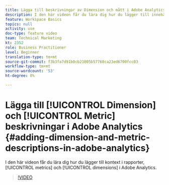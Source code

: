 ```yaml
---
title: Lägga till beskrivningar av Dimension och mått i Adobe Analytics
description: I den här videon får du lära dig hur du lägger till innehåll i rapporter, mätvärden och dimensioner i Adobe Analytics.
feature: Workspace Basics
topics: null
activity: use
doc-type: feature video
team: Technical Marketing
kt: 2352
role: Business Practitioner
level: Beginner
translation-type: tm+mt
source-git-commit: f3b3fa7d91b0cb21005b57768ca23ed6700fcc03
workflow-type: tm+mt
source-wordcount: '53'
ht-degree: 0%

---
```



# Lägga till [!UICONTROL Dimension] och [!UICONTROL Metric] beskrivningar i Adobe Analytics {#adding-dimension-and-metric-descriptions-in-adobe-analytics}

I den här videon får du lära dig hur du lägger till kontext i rapporter, [!UICONTROL metrics] och [!UICONTROL dimensions] i Adobe Analytics.

>[!VIDEO](https://video.tv.adobe.com/v/25453/?quality=12)
